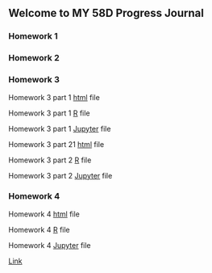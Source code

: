 ## Welcome to MY 58D Progress Journal



### Homework 1
### Homework 2
### Homework 3

Homework 3 part 1 [html](hw3_1.html) file

Homework 3 part 1 [R](https://github.com/ETM-58D/spring22-AnilkaganKantar/blob/gh-pages/hw3_part1/hw3_1.R) file

Homework 3 part 1 [Jupyter](https://github.com/ETM-58D/spring22-AnilkaganKantar/blob/gh-pages/hw3_part1/hw3_1.ipynb) file

Homework 3 part 21 [html](https://github.com/ETM-58D/spring22-AnilkaganKantar/blob/gh-pages/hw3_part2/hw3_2.html) file

Homework 3 part 2 [R](https://github.com/ETM-58D/spring22-AnilkaganKantar/blob/gh-pages/hw3_part2/hw3_2.R) file

Homework 3 part 2 [Jupyter](https://github.com/ETM-58D/spring22-AnilkaganKantar/blob/gh-pages/hw3_part2/hw3_2.ipynb) file

### Homework 4

Homework 4 [html](hw4/hw4.html) file

Homework 4 [R](https://github.com/ETM-58D/spring22-AnilkaganKantar/blob/gh-pages/hw4/HW4.R) file

Homework 4 [Jupyter](https://github.com/ETM-58D/spring22-AnilkaganKantar/blob/gh-pages/hw4/hw4.ipynb) file

[Link](https://moodle.boun.edu.tr)
